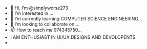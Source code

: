 - 👋 Hi, I’m @simplyworse273
- 👀 I’m interested in ...
- 🌱 I’m currently learning COMPUTER SCIENCE ENGINEERING...
- 💞️ I’m looking to collaborate on ...
- 📫 How to reach me 974345750...
- I AM ENTHUSIAST IN  UI/UX DESIGNS AND DEVOLOPENTS
-  

<!---
simplyworse273/simplyworse273 is a ✨ special ✨ repository because its `README.md` (this file) appears on your GitHub profile.
You can click the Preview link to take a look at your changes.

--->
